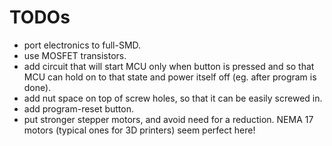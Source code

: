 # TODOs
* port electronics to full-SMD.
* use MOSFET transistors.
* add circuit that will start MCU only when button is pressed and so that MCU can hold on to that state and power itself off (eg. after program is done).
* add nut space on top of screw holes, so that it can be easily screwed in.
* add program-reset button.
* put stronger stepper motors, and avoid need for a reduction. NEMA 17 motors (typical ones for 3D printers) seem perfect here!
